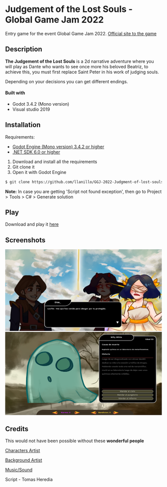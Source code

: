 # Judgement of the Lost Souls - Global Game Jam 2022

Entry game for the event Global Game Jam 2022. [Official site to the game](https://globalgamejam.org/2022/games/judgement-lost-souls-8)

## Description
**The Judgement of the Lost Souls** is a 2d narrative adventure where you will play as Dante who wants to see once more his beloved Beatriz, to achieve this, you must first replace Saint Peter in his work of judging souls.

Depending on your decisions you can get different endings.

#### Built with
- Godot 3.4.2 (Mono version)
- Visual studio 2019

## Installation

Requirements:
- [Godot Engine (Mono version) 3.4.2 or higher](https://godotengine.org/download)
- [.NET SDK 6.0 or higher](https://dotnet.microsoft.com/en-us/download)

1. Download and install all the requirements
2. Git clone it
3. Open it with Godot Engine

```bash
$ git clone https://github.com/llanillo/GGJ-2022-Judgment-of-lost-souls
```
**Note:** In case you are getting 'Script not found exception', then go to Project > Tools > C# > Generate solution

## Play
Download and play it [here](https://github.com/llanillo/GGJ-2022-Judgment-of-lost-souls/releases/tag/v1.0.0)


## Screenshots
![Esta es una imagen](Screenshots/2.png)
![Esta es una imagen](Screenshots/1.png)

## Credits
This would not have been possible without these **wonderful people**

[Characters Artist](https://www.instagram.com/onlinelova_/)

[Background Artist](https://www.linkedin.com/in/fede-gramajo-68741a143/)

[Music/Sound](https://www.instagram.com/fonts.tg/)

Script - Tomas Heredia
